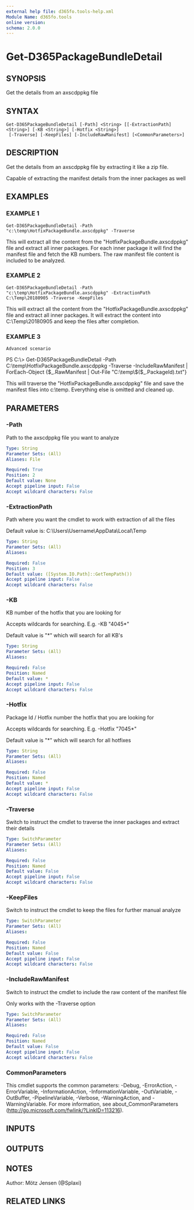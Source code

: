 ```yaml
---
external help file: d365fo.tools-help.xml
Module Name: d365fo.tools
online version:
schema: 2.0.0
---
```


# Get-D365PackageBundleDetail

## SYNOPSIS
Get the details from an axscdppkg file

## SYNTAX

```
Get-D365PackageBundleDetail [-Path] <String> [[-ExtractionPath] <String>] [-KB <String>] [-Hotfix <String>]
 [-Traverse] [-KeepFiles] [-IncludeRawManifest] [<CommonParameters>]
```

## DESCRIPTION
Get the details from an axscdppkg file by extracting it like a zip file.

Capable of extracting the manifest details from the inner packages as well

## EXAMPLES

### EXAMPLE 1
```
Get-D365PackageBundleDetail -Path "c:\temp\HotfixPackageBundle.axscdppkg" -Traverse
```

This will extract all the content from the "HotfixPackageBundle.axscdppkg" file and extract all inner packages.
For each inner package it will find the manifest file and fetch the KB numbers.
The raw manifest file content is included to be analyzed.

### EXAMPLE 2
```
Get-D365PackageBundleDetail -Path "c:\temp\HotfixPackageBundle.axscdppkg" -ExtractionPath C:\Temp\20180905 -Traverse -KeepFiles
```

This will extract all the content from the "HotfixPackageBundle.axscdppkg" file and extract all inner packages.
It will extract the content into C:\Temp\20180905 and keep the files after completion.

### EXAMPLE 3
```
Advanced scenario
```

PS C:\\\> Get-D365PackageBundleDetail -Path C:\temp\HotfixPackageBundle.axscdppkg -Traverse -IncludeRawManifest | ForEach-Object {$_.RawManifest | Out-File "C:\temp\$($_.PackageId).txt"}

This will traverse the "HotfixPackageBundle.axscdppkg" file and save the manifest files into c:\temp.
Everything else is omitted and cleaned up.

## PARAMETERS

### -Path
Path to the axscdppkg file you want to analyze

```yaml
Type: String
Parameter Sets: (All)
Aliases: File

Required: True
Position: 2
Default value: None
Accept pipeline input: False
Accept wildcard characters: False
```

### -ExtractionPath
Path where you want the cmdlet to work with extraction of all the files

Default value is: C:\Users\Username\AppData\Local\Temp

```yaml
Type: String
Parameter Sets: (All)
Aliases:

Required: False
Position: 3
Default value: ([System.IO.Path]::GetTempPath())
Accept pipeline input: False
Accept wildcard characters: False
```

### -KB
KB number of the hotfix that you are looking for

Accepts wildcards for searching.
E.g.
-KB "4045*"

Default value is "*" which will search for all KB's

```yaml
Type: String
Parameter Sets: (All)
Aliases:

Required: False
Position: Named
Default value: *
Accept pipeline input: False
Accept wildcard characters: False
```

### -Hotfix
Package Id / Hotfix number the hotfix that you are looking for

Accepts wildcards for searching.
E.g.
-Hotfix "7045*"

Default value is "*" which will search for all hotfixes

```yaml
Type: String
Parameter Sets: (All)
Aliases:

Required: False
Position: Named
Default value: *
Accept pipeline input: False
Accept wildcard characters: False
```

### -Traverse
Switch to instruct the cmdlet to traverse the inner packages and extract their details

```yaml
Type: SwitchParameter
Parameter Sets: (All)
Aliases:

Required: False
Position: Named
Default value: False
Accept pipeline input: False
Accept wildcard characters: False
```

### -KeepFiles
Switch to instruct the cmdlet to keep the files for further manual analyze

```yaml
Type: SwitchParameter
Parameter Sets: (All)
Aliases:

Required: False
Position: Named
Default value: False
Accept pipeline input: False
Accept wildcard characters: False
```

### -IncludeRawManifest
Switch to instruct the cmdlet to include the raw content of the manifest file

Only works with the -Traverse option

```yaml
Type: SwitchParameter
Parameter Sets: (All)
Aliases:

Required: False
Position: Named
Default value: False
Accept pipeline input: False
Accept wildcard characters: False
```

### CommonParameters
This cmdlet supports the common parameters: -Debug, -ErrorAction, -ErrorVariable, -InformationAction, -InformationVariable, -OutVariable, -OutBuffer, -PipelineVariable, -Verbose, -WarningAction, and -WarningVariable.
For more information, see about_CommonParameters (http://go.microsoft.com/fwlink/?LinkID=113216).

## INPUTS

## OUTPUTS

## NOTES
Author: Mötz Jensen (@Splaxi)

## RELATED LINKS
